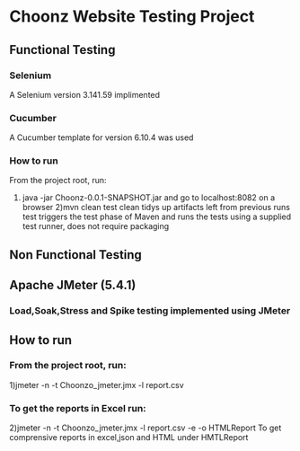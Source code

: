 # Choonz Website Testing Project
## Functional Testing

### Selenium 
A Selenium version 3.141.59 implimented

### Cucumber
A Cucumber template for version 6.10.4 was used

### How to run
From the project root, run:
1) java -jar Choonz-0.0.1-SNAPSHOT.jar
    and go to localhost:8082 on a browser 
2)mvn clean test
clean tidys up artifacts left from previous runs
test triggers the test phase of Maven and runs the tests using a supplied test runner, does not require packaging

## Non Functional Testing
## Apache JMeter (5.4.1)
### Load,Soak,Stress and Spike testing implemented using JMeter

## How to run
### From the project root, run:
 1)jmeter -n -t Choonzo_jmeter.jmx -l report.csv
###  To get the reports in Excel run:
 2)jmeter -n -t Choonzo_jmeter.jmx -l report.csv -e -o HTMLReport
To get comprensive reports in excel,json and HTML under HMTLReport 

